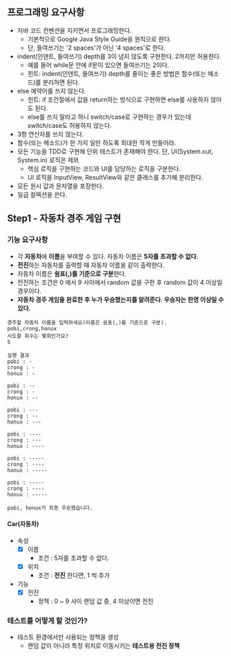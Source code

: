 ## 프로그래밍 요구사항
- 자바 코드 컨벤션을 지키면서 프로그래밍한다.
    - 기본적으로 Google Java Style Guide을 원칙으로 한다.
    - 단, 들여쓰기는 '2 spaces'가 아닌 '4 spaces'로 한다.
- indent(인덴트, 들여쓰기) depth를 3이 넘지 않도록 구현한다. 2까지만 허용한다.
    - 예를 들어 while문 안에 if문이 있으면 들여쓰기는 2이다.
    - 힌트: indent(인덴트, 들여쓰기) depth를 줄이는 좋은 방법은 함수(또는 메소드)를 분리하면 된다.
- else 예약어를 쓰지 않는다.
    - 힌트: if 조건절에서 값을 return하는 방식으로 구현하면 else를 사용하지 않아도 된다.
    - else를 쓰지 말라고 하니 switch/case로 구현하는 경우가 있는데 switch/case도 허용하지 않는다.
- 3항 연산자를 쓰지 않는다.
- 함수(또는 메소드)가 한 가지 일만 하도록 최대한 작게 만들어라.
- 모든 기능을 TDD로 구현해 단위 테스트가 존재해야 한다. 단, UI(System.out, System.in) 로직은 제외
    - 핵심 로직을 구현하는 코드와 UI를 담당하는 로직을 구분한다.
    - UI 로직을 InputView, ResultView와 같은 클래스를 추가해 분리한다.
- 모든 원시 값과 문자열을 포장한다.
- 일급 컬렉션을 쓴다.

## Step1 - 자동차 경주 게임 구현
### 기능 요구사항
- 각 **자동차**에 **이름**을 부여할 수 있다. 자동차 이름은 **5자를 초과할 수 없다.**
- **전진**하는 자동차를 출력할 때 자동차 이름을 같이 출력한다.
- 자동차 이름은 **쉼표(,)를 기준으로 구분**한다.
- 전진하는 조건은 0 에서 9 사이에서 random 값을 구한 후 random 값이 4 이상일 경우이다.
- **자동차 경주 게임을 완료한 후 누가 우승했는지를 알려준다. 우승자는 한명 이상일 수 있다.**

```shell
경주할 자동차 이름을 입력하세요(이름은 쉼표(,)를 기준으로 구분).
pobi,crong,honux
시도할 회수는 몇회인가요?
5

실행 결과
pobi : -
crong : -
honux : -

pobi : --
crong : -
honux : --

pobi : ---
crong : --
honux : ---

pobi : ----
crong : ---
honux : ----

pobi : -----
crong : ----
honux : -----

pobi : -----
crong : ----
honux : -----

pobi, honux가 최종 우승했습니다.
```

#### Car(자동차)
- 속성
    - [x] 이름
      - 조건 : 5자를 초과할 수 없다.
    - [x] 위치
      - 조건 : **전진** 한다면, 1 씩 추가
- 기능
    - [x] 전진
      - 정책 : 0 ~ 9 사이 랜덤 값 중, 4 이상이면 전진 

### 테스트를 어떻게 할 것인가?
- 테스트 환경에서만 사용되는 정책을 생성
    - 랜덤 값이 아니라 특정 위치로 이동시키는 **테스트용 전진 정책**


